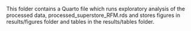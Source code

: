 This folder contains a Quarto file which runs exploratory analysis of the processed data, processed_superstore_RFM.rds and stores figures in results/figures folder and tables in the  results/tables folder. 

